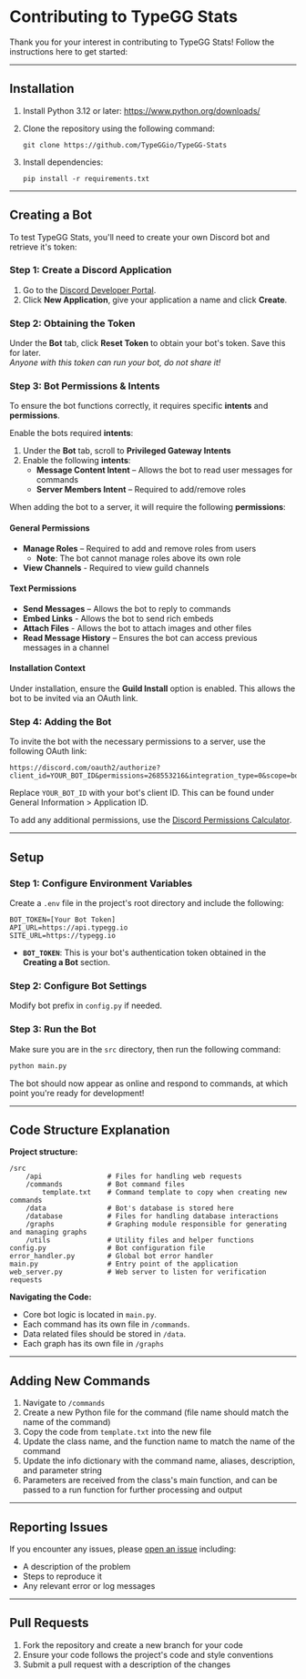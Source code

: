 # Contributing to TypeGG Stats

Thank you for your interest in contributing to TypeGG Stats! Follow the instructions here to get started:

---

## Installation

1. Install Python 3.12 or later: <https://www.python.org/downloads/>
2. Clone the repository using the following command:

   ```
   git clone https://github.com/TypeGGio/TypeGG-Stats
   ```

3. Install dependencies:

   ```
   pip install -r requirements.txt
   ```

---

## Creating a Bot

To test TypeGG Stats, you'll need to create your own Discord bot and retrieve it's token:

### Step 1: Create a Discord Application

1. Go to the [Discord Developer Portal](https://discord.com/developers/applications).
2. Click **New Application**, give your application a name and click **Create**.

### Step 2: Obtaining the Token

Under the **Bot** tab, click **Reset Token** to obtain your bot's token. Save this for later.\
_Anyone with this token can run your bot, do not share it!_

### Step 3: Bot Permissions & Intents

To ensure the bot functions correctly, it requires specific **intents** and **permissions**.

Enable the bots required **intents**:

1. Under the **Bot** tab, scroll to **Privileged Gateway Intents**
2. Enable the following **intents**:
   - **Message Content Intent** – Allows the bot to read user messages for commands
   - **Server Members Intent** – Required to add/remove roles

When adding the bot to a server, it will require the following **permissions**:

#### General Permissions

- **Manage Roles** – Required to add and remove roles from users
  - **Note**: The bot cannot manage roles above its own role
- **View Channels** - Required to view guild channels

#### Text Permissions

- **Send Messages** – Allows the bot to reply to commands
- **Embed Links** - Allows the bot to send rich embeds
- **Attach Files** - Allows the bot to attach images and other files
- **Read Message History** – Ensures the bot can access previous messages in a channel

#### Installation Context

Under installation, ensure the **Guild Install** option is enabled. This allows the bot to be invited via an OAuth link.

### Step 4: Adding the Bot

To invite the bot with the necessary permissions to a server, use the following OAuth link:

```
https://discord.com/oauth2/authorize?client_id=YOUR_BOT_ID&permissions=268553216&integration_type=0&scope=bot
```

Replace `YOUR_BOT_ID` with your bot's client ID. This can be found under General Information > Application ID.

To add any additional permissions, use the [Discord Permissions Calculator](https://discordapi.com/permissions.html).

---

## Setup

### Step 1: Configure Environment Variables

Create a `.env` file in the project's root directory and include the following:

```
BOT_TOKEN=[Your Bot Token]
API_URL=https://api.typegg.io
SITE_URL=https://typegg.io
```

- **`BOT_TOKEN`**: This is your bot's authentication token obtained in the **Creating a Bot** section.

### Step 2: Configure Bot Settings

Modify bot prefix in `config.py` if needed.

### Step 3: Run the Bot
Make sure you are in the `src` directory, then run the following command:
```bash
python main.py
```

The bot should now appear as online and respond to commands, at which point you're ready for development!

---

## Code Structure Explanation

**Project structure:**

```
/src
    /api                # Files for handling web requests
    /commands           # Bot command files
        template.txt    # Command template to copy when creating new commands
    /data               # Bot's database is stored here
    /database           # Files for handling database interactions
    /graphs             # Graphing module responsible for generating and managing graphs
    /utils              # Utility files and helper functions
config.py               # Bot configuration file
error_handler.py        # Global bot error handler
main.py                 # Entry point of the application
web_server.py           # Web server to listen for verification requests
```

**Navigating the Code:**

- Core bot logic is located in `main.py`.
- Each command has its own file in `/commands`.
- Data related files should be stored in `/data`.
- Each graph has its own file in `/graphs`

---

## Adding New Commands

1. Navigate to `/commands`
2. Create a new Python file for the command (file name should match the name of the command)
3. Copy the code from `template.txt` into the new file
4. Update the class name, and the function name to match the name of the command
5. Update the info dictionary with the command name, aliases, description, and parameter string
6. Parameters are received from the class's main function, and can be passed to a run function for further processing and output

---

## Reporting Issues

If you encounter any issues, please [open an issue](https://github.com/TypeGGio/TypeGG-Stats/issues) including:

- A description of the problem
- Steps to reproduce it
- Any relevant error or log messages

---

## Pull Requests

1. Fork the repository and create a new branch for your code
2. Ensure your code follows the project's code and style conventions
3. Submit a pull request with a description of the changes
